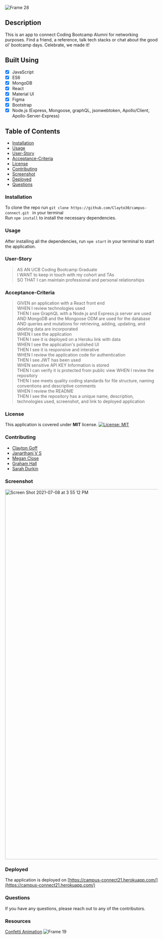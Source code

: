 ![Frame 28](https://user-images.githubusercontent.com/77648727/124849274-4eaa5f00-df53-11eb-83d3-144d6599e855.png)

## Description
This is an app to connect Coding Bootcamp Alumni for networking purposes. Find a friend, a reference, talk tech stacks or chat about the good ol' bootcamp days. Celebrate, we made it!

## Built Using 
- [x] JavaScript
- [x] ES6
- [x] MongoDB
- [x] React
- [x] Material UI
- [x] Figma
- [x] Bootstrap
- [x] Node.js (Express, Mongoose, graphQL, jsonwebtoken, Apollo/Client, Apollo-Server-Express)

## Table of Contents
* [Installation](#Installation)
* [Usage](#Usage)
* [User-Story](#User-Story)
* [Acceptance-Criteria](#Acceptance-Criteria)
* [License](#License)
* [Contributing](#Contributing)
* [Screenshot](#Screenshot)
* [Deployed](#Deployed)
* [Questions](#Questions)

### Installation
To clone the repo run ```git clone https://github.com/Clayto30/campus-connect.git ``` in your terminal      
Run ```npm install``` to install the necessary dependencies.

### Usage
After installing all the dependencies, run ```npm start``` in your terminal to start the application. 

### User-Story 
> AS AN UCB Coding Bootcamp Graduate       
> I WANT to keep in touch with my cohort and TAs       
> SO THAT I can maintain professional and personal relationships       

### Acceptance-Criteria

> GIVEN an application with a React front end     
> WHEN I review technologies used     
> THEN I see GraphQL with a Node.js and Express.js server are used     
> AND MongoDB and the Mongoose ODM are used for the database     
> AND queries and mutations for retrieving, adding, updating, and deleting data are incorporated     
> WHEN I see the application          
> THEN I see it is deployed on a Heroku link with data     
> WHEN I see the application's polished UI     
> THEN I see it is responsive and interative     
> WHEN I review the application code for authentication     
> THEN I see JWT has been used     
> WHEN sensitive API KEY Information is stored     
> THEN I can verify it is protected from public view
> WHEN I review the repository     
> THEN I see meets quality coding standards for file structure, naming conventions and descriptive comments     
> WHEN I review the README     
> THEN I see the repository has a unique name, description, technologies used, screenshot, and link to deployed application     


 
### License
This application is covered under **MIT** license.
[![License: MIT](https://img.shields.io/badge/License-MIT-yellow.svg)](https://opensource.org/licenses/MIT)



### Contributing 
- [Clayton Goff](https://github.com/Clayto30)         
- [Janarthani V S](https://github.com/vsjanarthani)         
- [Megan Close](https://github.com/MeganClo)         
- [Graham Hall](https://github.com/ghall89)         
- [Sarah Durkin](https://github.com/sarahdurks)         

### Screenshot
<img width="1216" alt="Screen Shot 2021-07-08 at 3 55 12 PM" src="https://user-images.githubusercontent.com/77648727/125000287-efa52280-e004-11eb-88f7-164644671e4d.png">


### Deployed
The application is deployed on  [https://campus-connect21.herokuapp.com/](https://campus-connect21.herokuapp.com/)

### Questions
If you have any questions, please reach out to any of the contributors.

### Resources 
[Confetti Animation](https://www.cssscript.com/demo/confetti-falling-animation/)
![Frame 19](https://user-images.githubusercontent.com/77648727/124691727-23f7d200-de91-11eb-87f7-c7a0dbe1bc83.png)

